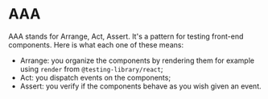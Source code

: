 # AAA

AAA stands for Arrange, Act, Assert. It's a pattern for testing front-end components. Here is what each one of these means:
- Arrange: you organize the components by rendering them for example using `render` from `@testing-library/react`;
- Act: you dispatch events on the components;
- Assert: you verify if the components behave as you wish given an event.